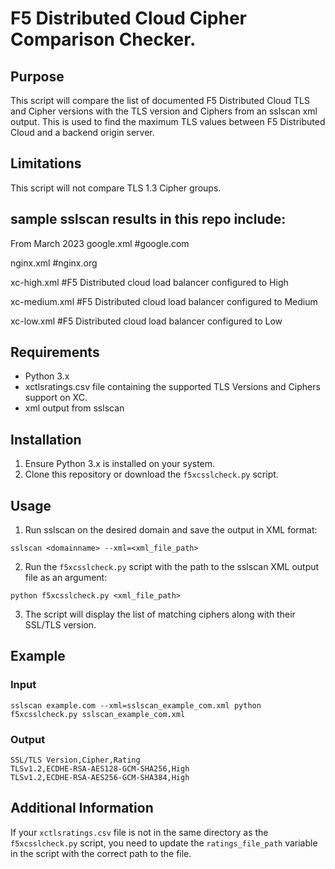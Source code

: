 # F5 Distributed Cloud Cipher Comparison Checker.

## Purpose

This script will compare the list of documented F5 Distributed Cloud TLS and Cipher versions with the TLS version and Ciphers from an sslscan xml output. This is used to find the maximum TLS values between F5 Distributed Cloud and a backend origin server. 

## Limitations

This script will not compare TLS 1.3 Cipher groups. 

## sample sslscan results in this repo include:
From March 2023
  google.xml    #google.com

  nginx.xml     #nginx.org

  xc-high.xml   #F5 Distributed cloud load balancer configured to High

  xc-medium.xml #F5 Distributed cloud load balancer configured to Medium

  xc-low.xml    #F5 Distributed cloud load balancer configured to Low
  

## Requirements

-   Python 3.x
-   xctlsratings.csv file containing the supported TLS Versions and Ciphers support on XC.
-   xml output from sslscan

## Installation

1.  Ensure Python 3.x is installed on your system.
2.  Clone this repository or download the `f5xcsslcheck.py` script.

## Usage

1.  Run sslscan on the desired domain and save the output in XML format:
```shell
sslscan <domainname> --xml=<xml_file_path>
```

2.  Run the `f5xcsslcheck.py` script with the path to the sslscan XML output file as an argument:
```shell
python f5xcsslcheck.py <xml_file_path>
```
3.  The script will display the list of matching ciphers along with their SSL/TLS version.

## Example

### Input

```shell
sslscan example.com --xml=sslscan_example_com.xml python f5xcsslcheck.py sslscan_example_com.xml
```

### Output

```shell
SSL/TLS Version,Cipher,Rating
TLSv1.2,ECDHE-RSA-AES128-GCM-SHA256,High
TLSv1.2,ECDHE-RSA-AES256-GCM-SHA384,High
```

## Additional Information

If your `xctlsratings.csv` file is not in the same directory as the `f5xcsslcheck.py` script, you need to update the `ratings_file_path` variable in the script with the correct path to the file.